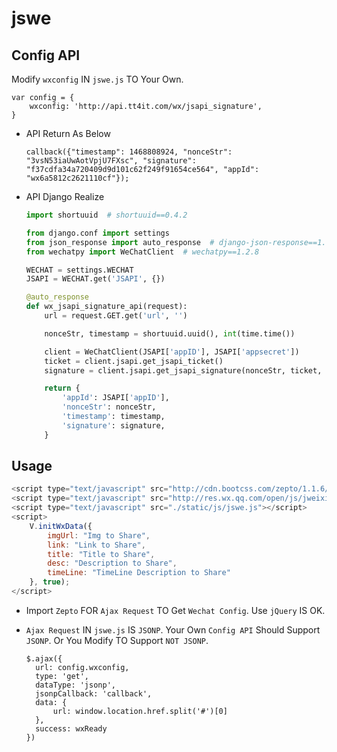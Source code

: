 # jswe

## Config API
Modify ``wxconfig`` IN ``jswe.js`` TO Your Own.
```
var config = {
    wxconfig: 'http://api.tt4it.com/wx/jsapi_signature',
}
```
* API Return As Below

    ```
    callback({"timestamp": 1468808924, "nonceStr": "3vsN53iaUwAotVpjU7FXsc", "signature": "f37cdfa34a720409d9d101c62f249f91654ce564", "appId": "wx6a5812c2621110cf"});
    ```
* API Django Realize

    ```python
    import shortuuid  # shortuuid==0.4.2

    from django.conf import settings
    from json_response import auto_response  # django-json-response==1.1.3
    from wechatpy import WeChatClient  # wechatpy==1.2.8
    
    WECHAT = settings.WECHAT
    JSAPI = WECHAT.get('JSAPI', {})

    @auto_response
    def wx_jsapi_signature_api(request):
        url = request.GET.get('url', '')
    
        nonceStr, timestamp = shortuuid.uuid(), int(time.time())
    
        client = WeChatClient(JSAPI['appID'], JSAPI['appsecret'])
        ticket = client.jsapi.get_jsapi_ticket()
        signature = client.jsapi.get_jsapi_signature(nonceStr, ticket, timestamp, url)
    
        return {
            'appId': JSAPI['appID'],
            'nonceStr': nonceStr,
            'timestamp': timestamp,
            'signature': signature,
        }
    ```

## Usage
```javascript
<script type="text/javascript" src="http://cdn.bootcss.com/zepto/1.1.6/zepto.min.js"></script>
<script type="text/javascript" src="http://res.wx.qq.com/open/js/jweixin-1.0.0.js"></script>
<script type="text/javascript" src="./static/js/jswe.js"></script>
<script>
    V.initWxData({
        imgUrl: "Img to Share",
        link: "Link to Share",
        title: "Title to Share",
        desc: "Description to Share",
        timeLine: "TimeLine Description to Share"
    }, true);
</script>
```
* Import ``Zepto`` FOR ``Ajax Request`` TO Get ``Wechat Config``. Use ``jQuery`` IS OK.
* ``Ajax Request`` IN ``jswe.js`` IS ``JSONP``. Your Own ``Config API`` Should Support ``JSONP``. Or You Modify TO Support ``NOT JSONP``.

  ```
  $.ajax({
    url: config.wxconfig,
    type: 'get',
    dataType: 'jsonp',
    jsonpCallback: 'callback',
    data: {
        url: window.location.href.split('#')[0]
    },
    success: wxReady
  })
  ```
